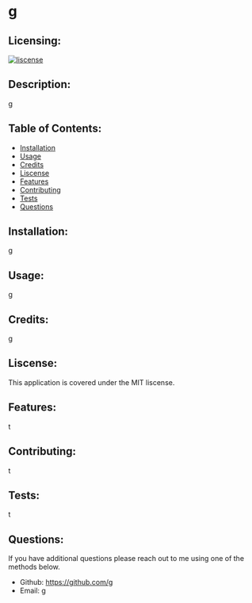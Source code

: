 
# g

## Licensing:
[![liscense](https://img.shields.io/badge/license-MIT-green)](https://shields.io)

## Description: 
g

## Table of Contents: 
* [Installation](#install)
* [Usage](#usage)
* [Credits](#credits)
* [Liscense](#liscense)
* [Features](#features)
* [Contributing](#contributing)
* [Tests](#tests)
* [Questions](#questions)

## Installation: 
g

## Usage: 
g

## Credits: 
g

## Liscense: 
This application is covered under the MIT liscense.

## Features: 
 t

## Contributing: 
t

## Tests: 
t

## Questions:

If you have additional questions please reach out to me using one of the methods below.

* Github: https://github.com/g
* Email: g
    
